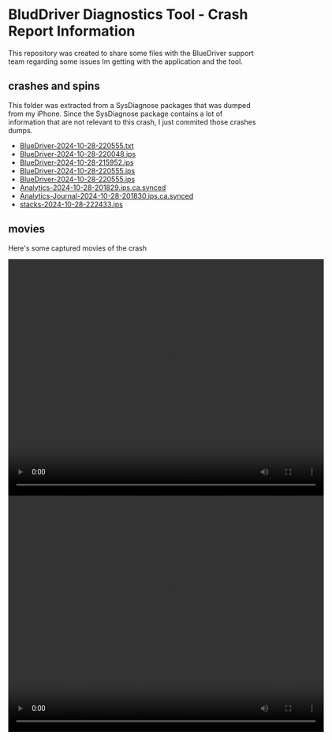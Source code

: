 # BludDriver Diagnostics Tool - Crash Report Information

This repository was created to share some files with the BlueDriver support team regarding some issues Im getting with the application and the tool.

## crashes and spins

This folder was extracted from a SysDiagnose packages that was dumped from my iPhone. Since the SysDiagnose package contains a lot of information that are not relevant to this crash, I just commited those crashes dumps.

 - [BlueDriver-2024-10-28-220555.txt](BlueDriver-2024-10-28-220555.txt)
 - [BlueDriver-2024-10-28-220048.ips](crashes_and_spins/BlueDriver-2024-10-28-220048.ips)
 - [BlueDriver-2024-10-28-215952.ips](crashes_and_spins/BlueDriver-2024-10-28-215952.ips)
 - [BlueDriver-2024-10-28-220555.ips](crashes_and_spins/BlueDriver-2024-10-28-220555.ips)
 - [BlueDriver-2024-10-28-220555.ips](crashes_and_spins/BlueDriver-2024-10-28-220555.ips)
 - [Analytics-2024-10-28-201829.ips.ca.synced](crashes_and_spins/Analytics-2024-10-28-201829.ips.ca.synced)
 - [Analytics-Journal-2024-10-28-201830.ips.ca.synced](crashes_and_spins/Analytics-Journal-2024-10-28-201830.ips.ca.synced)
 - [stacks-2024-10-28-222433.ips](crashes_and_spins/stacks-2024-10-28-222433.ips)

## movies

Here's some captured movies of the crash




<video width="640" height="480" controls>
  <source src="https://github.com/arsscriptum/bluedriver.crash-report/raw/refs/heads/master/movies/bluedriver_crash1.avi" type="video/mp4">
  Your browser does not support the video tag.
</video>


<video width="640" height="480" controls>
  <source src="https://github.com/arsscriptum/bluedriver.crash-report/raw/refs/heads/master/movies/bluedriver_crash2.avi" type="video/mp4">
  Your browser does not support the video tag.
</video>


